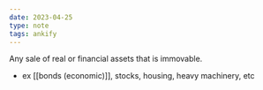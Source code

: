 ```yaml
---
date: 2023-04-25
type: note
tags: ankify
---
```


Any sale of real or financial assets that is immovable.
- ex [[bonds (economic)]], stocks, housing, heavy machinery, etc
